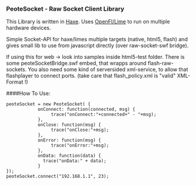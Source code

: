 ### PeoteSocket - Raw Socket Client Library

This Library is written in [Haxe](http://haxe.org). Uses [OpenFl/Lime](http://www.openfl.org/documentation/setup/install-haxe/)
to run on multiple hardware devices.

Simple Socket-API for haxe/limes multiple targets (native, html5, flash)
and gives small lib to use from javascript directly (over raw-socket-swf bridge).

If using this for web -> look into samples inside html5-test folder.
There is some peoteSocketBridge.swf embed, that wrapps around flash-raw-sockets.
You also need some kind of serversided xml-service, to allow
that flashplayer to connect ports. (take care that flash_policy.xml is "valid" XML-Format !)

####How To Use:
```
peoteSocket = new PeoteSocket( {
			onConnect: function(connected, msg) {
				 trace("onConnect:"+connected+" - "+msg);
			},
			onClose: function(msg) {
				 trace("onClose:"+msg);
			},
			onError: function(msg) {
				 trace("onError:"+msg);
			},
			onData: function(data) {
			  trace("onData:" + data);
			}
});
peoteSocket.connect("192.168.1.1", 23);
```


